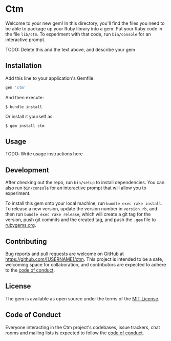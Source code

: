 # Ctm

Welcome to your new gem! In this directory, you'll find the files you need to be able to package up your Ruby library into a gem. Put your Ruby code in the file `lib/ctm`. To experiment with that code, run `bin/console` for an interactive prompt.

TODO: Delete this and the text above, and describe your gem

## Installation

Add this line to your application's Gemfile:

```ruby
gem 'ctm'
```

And then execute:

    $ bundle install

Or install it yourself as:

    $ gem install ctm

## Usage

TODO: Write usage instructions here

## Development

After checking out the repo, run `bin/setup` to install dependencies. You can also run `bin/console` for an interactive prompt that will allow you to experiment.

To install this gem onto your local machine, run `bundle exec rake install`. To release a new version, update the version number in `version.rb`, and then run `bundle exec rake release`, which will create a git tag for the version, push git commits and the created tag, and push the `.gem` file to [rubygems.org](https://rubygems.org).

## Contributing

Bug reports and pull requests are welcome on GitHub at https://github.com/[USERNAME]/ctm. This project is intended to be a safe, welcoming space for collaboration, and contributors are expected to adhere to the [code of conduct](https://github.com/[USERNAME]/ctm/blob/master/CODE_OF_CONDUCT.md).

## License

The gem is available as open source under the terms of the [MIT License](https://opensource.org/licenses/MIT).

## Code of Conduct

Everyone interacting in the Ctm project's codebases, issue trackers, chat rooms and mailing lists is expected to follow the [code of conduct](https://github.com/[USERNAME]/ctm/blob/master/CODE_OF_CONDUCT.md).

